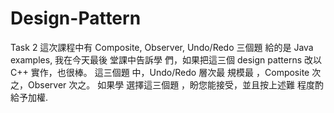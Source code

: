 # Design-Pattern
Task 2
這次課程中有 Composite, Observer, Undo/Redo 三個題 給的是 Java examples, 我在今天最後 堂課中告訴學 們，如果把這三個 design patterns 改以 C++ 實作，也很棒。 這三個題 中，Undo/Redo 層次最 規模最 ，Composite 次之，Observer  次之。 如果學 選擇這三個題 ，盼您能接受，並且按上述難 程度酌 給予加權.
